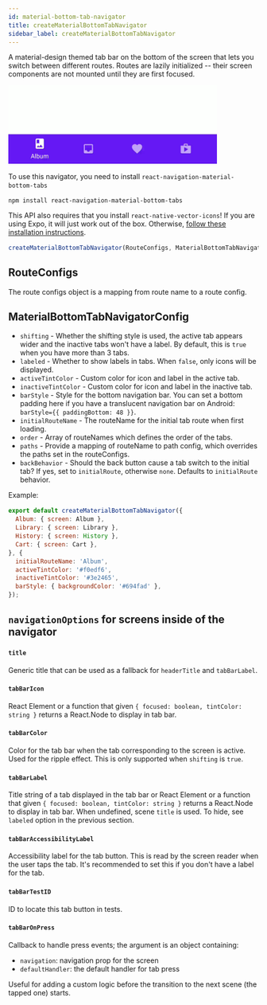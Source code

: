 ```yaml
---
id: material-bottom-tab-navigator
title: createMaterialBottomTabNavigator
sidebar_label: createMaterialBottomTabNavigator
---
```


A material-design themed tab bar on the bottom of the screen that lets you switch between different routes. Routes are lazily initialized -- their screen components are not mounted until they are first focused.

<img src="/docs/assets/navigators/bottom-navigation.gif" style="width: 420px; max-width: 100%">

To use this navigator, you need to install `react-navigation-material-bottom-tabs`

```
npm install react-navigation-material-bottom-tabs
```

This API also requires that you install `react-native-vector-icons`! If you are using Expo, it will just work out of the box. Otherwise, [follow these installation instructions](https://github.com/oblador/react-native-vector-icons#installation).

```js
createMaterialBottomTabNavigator(RouteConfigs, MaterialBottomTabNavigatorConfig);
```

## RouteConfigs

The route configs object is a mapping from route name to a route config.

## MaterialBottomTabNavigatorConfig

* `shifting` - Whether the shifting style is used, the active tab appears wider and the inactive tabs won't have a label. By default, this is `true` when you have more than 3 tabs.
* `labeled` - Whether to show labels in tabs. When `false`, only icons will be displayed.
* `activeTintColor` - Custom color for icon and label in the active tab.
* `inactiveTintColor` - Custom color for icon and label in the inactive tab.
* `barStyle` - Style for the bottom navigation bar. You can set a bottom padding here if you have a translucent navigation bar on Android: `barStyle={{ paddingBottom: 48 }}`.
* `initialRouteName` - The routeName for the initial tab route when first loading.
* `order` - Array of routeNames which defines the order of the tabs.
* `paths` - Provide a mapping of routeName to path config, which overrides the paths set in the routeConfigs.
* `backBehavior` - Should the back button cause a tab switch to the initial tab? If yes, set to `initialRoute`, otherwise `none`. Defaults to `initialRoute` behavior.

Example:

```js
export default createMaterialBottomTabNavigator({
  Album: { screen: Album },
  Library: { screen: Library },
  History: { screen: History },
  Cart: { screen: Cart },
}, {
  initialRouteName: 'Album',
  activeTintColor: '#f0edf6',
  inactiveTintColor: '#3e2465',
  barStyle: { backgroundColor: '#694fad' },
});
```

## `navigationOptions` for screens inside of the navigator

#### `title`

Generic title that can be used as a fallback for `headerTitle` and `tabBarLabel`.

#### `tabBarIcon`

React Element or a function that given `{ focused: boolean, tintColor: string }` returns a React.Node to display in tab bar.

#### `tabBarColor`

Color for the tab bar when the tab corresponding to the screen is active. Used for the ripple effect. This is only supported when `shifting` is `true`.

#### `tabBarLabel`

Title string of a tab displayed in the tab bar or React Element or a function that given `{ focused: boolean, tintColor: string }` returns a React.Node to display in tab bar. When undefined, scene `title` is used. To hide, see `labeled` option in the previous section.

#### `tabBarAccessibilityLabel`

Accessibility label for the tab button. This is read by the screen reader when the user taps the tab. It's recommended to set this if you don't have a label for the tab.

#### `tabBarTestID`

ID to locate this tab button in tests.

#### `tabBarOnPress`

Callback to handle press events; the argument is an object containing:

* `navigation`: navigation prop for the screen
* `defaultHandler`: the default handler for tab press

Useful for adding a custom logic before the transition to the next scene (the tapped one) starts.
